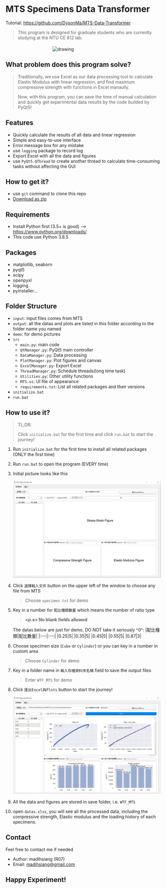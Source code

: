 # MTS Specimens Data Transformer

Tutorial: https://github.com/DysonMa/MTS-Data-Transformer

> This program is designed for graduate students who are currently studying at the NTU CE 812 lab.

<div style="display: flex; margin:20px">
<img src="./demo/demo.PNG" style="margin: auto" alt="drawing" width="200px"/>
</div>

## What problem does this program solve?

> Traditionally, we use Excel as our data processing tool to calculate Elastic Modulus with linear regression, and find maximum compressive strength with functions in Excel manaully.
>
> Now, with this program, you can save the time of manual calculation and quickly get experimental data results by the code builded by PyQt5!

## Features

- Quickly calculate the results of all data and linear regression
- Simple and easy-to-use interface
- Error message box for any mistake
- use `logging` package to record log
- Export Excel with all the data and figures
- use `PyQt5.QThread` to create another thread to calculate time-consuming tasks without affecting the GUI

## How to get it?

- use `git` command to clone this repo
- [Download as zip](https://github.com/DysonMa/MTS-Data-Transformer/archive/refs/heads/main.zip)

## Requirements

- Install Python first (3.5+ is good) --> https://www.python.org/downloads/
- This code use Python 3.8.5

## Packages

- matplotlib, seaborn
- pyqt5
- scipy
- openpyxl
- logging
- pyinstaller...

## Folder Structure

- `input`: input files comes from MTS
- `output`: all the datas and plots are listed in this folder according to the folder name you named
- `demo`: for demo pictures
- `src`
  - `main.py`: main code
  - `QtManager.py`: PyQt5 main controller
  - `DataManager.py`: Data processing
  - `PlotManager.py`: Plot figures and canvas
  - `ExcelManager.py`: Export Excel
  - `ThreadManager.py`: Schedule threads(long time
    task)
  - `Utilities.py`: Other utility functions
  - `MTS.ui`: UI file of appearance
  - `requirements.txt`: List all related packages and their versions
- `initialize.bat`
- `run.bat`

## How to use it?

> TL;DR:
>
> Click `initialize.bat` for the first time and click `run.bat` to start the journey!

1. Run `initialize.bat` for the first time to install all related packages (ONLY the first time)
2. Run `run.bat` to open the program (EVERY time)
3. Initial picture looks like this

   ![demo1](./demo/demo1.PNG)

4. Click `選擇輸入文件` button on the upper left of the window to choose any file from MTS

   > Choose `specimen.txt` for demo

5. Key in a number for `配比種類數量` which means the number of ratio type

   > **<p.s> No blank fields allowed**

   The datas below are just for demo, DO NOT take it seriously ^0^:
   |配比種類|配比數量|
   |:--:|:--:|
   |0.25|5|
   |0.35|5|
   |0.45|5|
   |0.55|5|
   |0.87|3|

6. Choose specimen size (`Cube` or `Cylinder`) or you can key in a number in custom area

   > Choose `Cylinder` for demo

7. Key in a folder name in `輸入存檔資料夾名稱` field to save the output files

   > Enter `WTF_MTS` for demo

8. Click `匯出Excel與Plots` button to start the journey!

   ![demo2](./demo/demo2.PNG)

9. All the data and figures are stored in save folder, i.e. `WTF_MTS`

10. open `datas.xlsx`, you will see all the processed data, including the compressive strength, Elastic modulus and the loading history of each specimens.

## Contact

Feel free to contact me if needed

- Author: madihsiang (R07)
- Email: madihsiang@gmail.com

## Happy Experiment!

